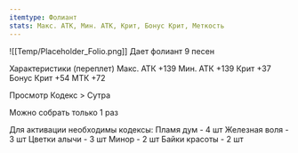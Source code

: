 ```yaml
---
itemtype: Фолиант
stats: Макс. АТК, Мин. АТК, Крит, Бонус Крит, Меткость 
---
```

![[Temp/Placeholder_Folio.png]]
Дает фолиант 9 песен

Характеристики (переплет)
Макс. АТК +139
Мин. АТК +139
Крит +37
Бонус Крит +54
МТК +72

Просмотр Кодекс > Сутра

Можно собрать только 1 раз

Для активации необходимы кодексы: 
Пламя дум  - 4 шт
Железная воля  - 3 шт
Цветки алычи  - 3 шт
Минор  - 2 шт
Байки красоты  - 2 шт

